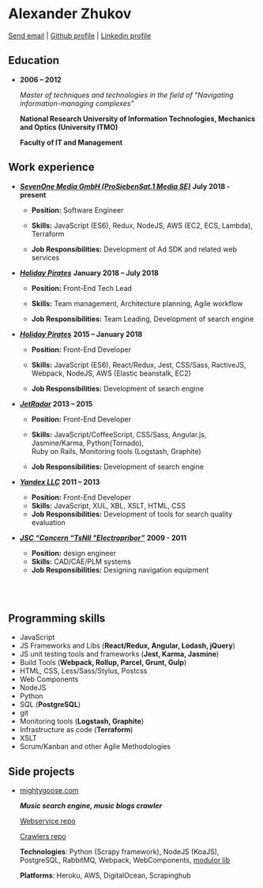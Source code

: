 # Alexander Zhukov

[Send email](mailto:al.zhukoff@gmail.com) | [Github profile](https://github.com/nogizhopaboroda) | [Linkedin profile](https://www.linkedin.com/pub/alexander-zhukov/6b/172/a48)


## Education

* **2006 – 2012**

	*Master of techniques and technologies in the field of “Navigating information-managing complexes”*

	**National Research University of Information Technologies, Mechanics and Optics (University ITMO)**

	**Faculty of IT and Management**



## Work experience


* ***[SevenOne Media GmbH (ProSiebenSat.1 Media SE)](https://www.sevenonemedia.de/service/ueber-uns)*** **July 2018 - present**

  * **Position:** Software Engineer

  * **Skills:**  JavaScript (ES6), Redux, NodeJS, AWS (EC2, ECS, Lambda), Terraform

  * **Job Responsibilities:** Development of Ad SDK and related web services

* ***[Holiday Pirates](https://holidaypirates.group/about)*** **January 2018 – July 2018**

  * **Position:** Front-End Tech Lead

  * **Skills:**  Team management, Architecture planning, Agile workflow

  * **Job Responsibilities:** Team Leading, Development of search engine
  
* ***[Holiday Pirates](https://holidaypirates.group/about)*** **2015 – January 2018**

  * **Position:** Front-End Developer

  * **Skills:**  JavaScript (ES6), React/Redux, Jest, CSS/Sass, RactiveJS, Webpack, NodeJS, AWS (Elastic beanstalk, EC2)

  * **Job Responsibilities:** Development of search engine

* ***[JetRadar](https://www.jetradar.com/about/)*** **2013 – 2015**

  * **Position:** Front-End Developer
  
  * **Skills:** JavaScript/CoffeeScript, CSS/Sass, Angular.js, Jasmine/Karma, Python(Tornado), <br/>Ruby on Rails, Monitoring tools (Logstash, Graphite)

  * **Job Responsibilities:** Development of search engine
			
* ***[Yandex LLC](https://yandex.com/company/)*** **2011 – 2013**
  
  * **Position:** Front-End Developer
  * **Skills:** JavaScript, XUL, XBL, XSLT, HTML, CSS
  * **Job Responsibilities:** Development of tools for search quality evaluation

* ***[JSC “Concern “TsNII "Electropribor”](http://www.elektropribor.spb.ru/home/emain)*** **2009 - 2011**
  
  * **Position:** design engineer
  * **Skills:** CAD/CAE/PLM systems
  * **Job Responsibilities:** Designing navigation equipment
  
<br/><br/>

## Programming skills
* JavaScript
* JS Frameworks and Libs (**React/Redux, Angular, Lodash, jQuery**)
* JS unit testing tools and frameworks (**Jest, Karma, Jasmine**)
* Build Tools (**Webpack, Rollup, Parcel, Grunt, Gulp**)
* HTML, CSS, Less/Sass/Stylus, Postcss
* Web Components
* NodeJS
* Python
* SQL (**PostgreSQL**)
* git
* Monitoring tools (**Logstash, Graphite**)
* Infrastructure as code (**Terraform**)
* XSLT
* Scrum/Kanban and other Agile Methodologies

## Side projects
* [mightygoose.com](http://mightygoose.com)
  
  ***Music search engine, music blogs crawler***

  [Webservice repo](https://github.com/nogizhopaboroda/musfinder)
  
  [Crawlers repo](https://github.com/mightygoose/blogspider)
  
  **Technologies**: Python (Scrapy framework), NodeJS (KoaJS), PostgreSQL, RabbitMQ, Webpack, WebComponents, [modulor lib](https://github.com/modulor-js/modulor)
  
  **Platforms**: Heroku, AWS, DigitalOcean, Scrapinghub
